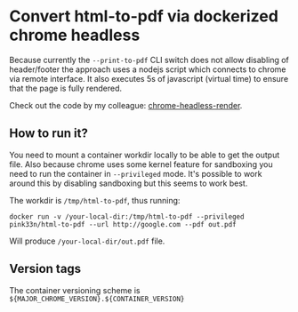 # Convert html-to-pdf via dockerized chrome headless

Because currently the `--print-to-pdf` CLI switch does not allow disabling of
header/footer the approach uses a nodejs script which connects to chrome via
remote interface. It also executes 5s of javascript (virtual time) to ensure
that the page is fully rendered.

Check out the code by my colleague: [chrome-headless-render](https://github.com/Szpadel/chrome-headless-render-pdf).

## How to run it?

You need to mount a container workdir locally to be able to get the output file.
Also because chrome uses some kernel feature for sandboxing you need to run the container
in `--privileged` mode. It's possible to work around this by disabling sandboxing
but this seems to work best.

The workdir is `/tmp/html-to-pdf`, thus running:

```
docker run -v /your-local-dir:/tmp/html-to-pdf --privileged pink33n/html-to-pdf --url http://google.com --pdf out.pdf
```

Will produce `/your-local-dir/out.pdf` file.

## Version tags

The container versioning scheme is `${MAJOR_CHROME_VERSION}.${CONTAINER_VERSION}`